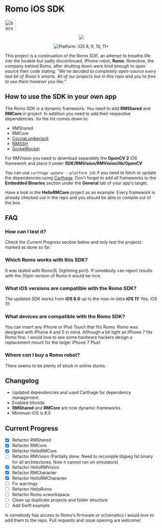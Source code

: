 # Romo iOS SDK
<a href="https://www.patreon.com/bePatron?u=5127277"><img alt="become a patron" src="https://c5.patreon.com/external/logo/become_a_patron_button.png" height="35px"></a>

<p align="center">
<img src="https://github.com/fotiDim/Romo/raw/master/Romo/Assets.xcassets/Missions/Editor/Actions/Turn/romoTurn28%401x.imageset/romoTurn28%401x.png"/>
</p>

<p align="center" >
<img src="https://img.shields.io/badge/platform-iOS%208,%209,%2010,%2011%2B-blue.svg" alt="Platform: iOS 8, 9, 10, 11+" />
</p>

This project is a continuation of the *Romo SDK*, an attempt to breathe life into the lovable but sadly discontinued, iPhone robot, **Romo**. Romotive, the company behind Romo, after shutting down were kind enough to open source their code stating:
*"We've decided to completely open-source every last bit of Romo's smarts. All of our projects live in this repo and you're free to use them however you like."*

## How to use the SDK in your own app
The Romo SDK is a dynamic framework. You need to add **RMShared** and **RMCore** in project. In addition you need to add their respective dependencies. So the list comes down to:
* RMShared
* RMCore
* [CocoaLumberjack](https://github.com/CocoaLumberjack/CocoaLumberjack)
* [NMSSH](https://github.com/NMSSH/NMSSH)
* [SocketRocket](https://github.com/facebook/SocketRocket)

For RMVision you need to download separately the **OpenCV 2** iOS framework and place it under **SDK/RMVision/RMVision/lib/OpenCV**

You can use ```carthage update --platform iOS``` if you need to fetch or update the dependencies using [Carthage](https://github.com/Carthage/Carthage). Don't forget to add all frameworks to the **Embedded Binaries** section under the **General** tab of your app's target.

Have a look in the **HelloRMCore** project as an example. Every framework is already checked out in the repo and you should be able to compile out of the box.

## FAQ

### How can I test it?
Check the *Current Progress* section below and only test the projects marked as done so far.

### Which Romo works with this SDK?
It was tested with Romo3L (lightning port). If somebody can report results with the 30pin version of Romo it would be nice.

### What iOS versions are compatible with the Romo SDK?
The updated SDK works from **iOS 8.0** up to the now-in-beta **iOS 11**! Yes, iOS 11!

### What devices are compatible with the Romo SDK?
You can insert any iPhone or iPod Touch that fits Romo. Romo was designed with iPhone 4 and 5 in mind. Although a bit tight an iPhone 7 fits Romo fine. I would love to see some hardware hackers design a replacement mount for the larger iPhone 7 Plus!

### Where can I buy a Romo robot?
There seems to be plenty of stock in online stores.

## Changelog
* Updated dependencies and used Carthage for dependency management.
* Enabled bitcode
* **RMShared** and **RMCore** are now dynamic frameworks
* Minimum iOS is 8.0

## Current Progress
- [x] Refactor RMShared
- [x] Refactor RMCore
- [x] Refactor HelloRMCore
- [ ] Refactor RMVision (Partially done. Need to recompile libjpeg fat binary for all architectures. Now it cannot run on simulators)
- [x] Refactor HelloRMVision
- [x] Refactor RMCharacter
- [x] Refactor HelloRMCharacter
- [ ] Fix warnings
- [ ] Refactor HelloRomo
- [ ] Refactor Romo.xcworkspace
- [ ] Clean up duplicate projects and folder structure
- [ ] Add Swift example

Is somebody has access to Romo's firmware or schematics I would love to add them to the repo.
Pull requests and issue opening are welcome!


